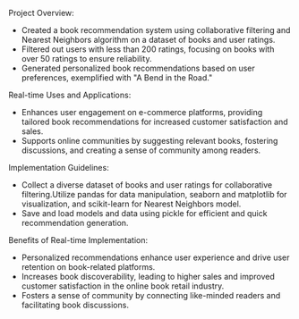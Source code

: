 Project Overview:
- Created a book recommendation system using collaborative filtering and Nearest Neighbors algorithm on a dataset of books and user ratings.
- Filtered out users with less than 200 ratings, focusing on books with over 50 ratings to ensure reliability.
- Generated personalized book recommendations based on user preferences, exemplified with "A Bend in the Road."

Real-time Uses and Applications:
- Enhances user engagement on e-commerce platforms, providing tailored book recommendations for increased customer satisfaction and sales.
- Supports online communities by suggesting relevant books, fostering discussions, and creating a sense of community among readers.

Implementation Guidelines:
- Collect a diverse dataset of books and user ratings for collaborative filtering.Utilize pandas for data manipulation, seaborn and matplotlib for visualization, and scikit-learn for Nearest Neighbors model.
- Save and load models and data using pickle for efficient and quick recommendation generation.

Benefits of Real-time Implementation:
- Personalized recommendations enhance user experience and drive user retention on book-related platforms.
- Increases book discoverability, leading to higher sales and improved customer satisfaction in the online book retail industry.
- Fosters a sense of community by connecting like-minded readers and facilitating book discussions.
